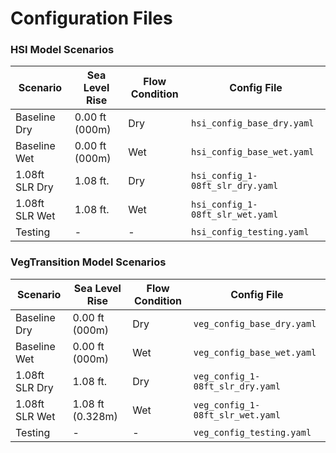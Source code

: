 # Configuration Files

### HSI Model Scenarios

| Scenario | Sea Level Rise | Flow Condition | Config File |
|----------|----------------|----------------|-------------|
| Baseline Dry | 0.00 ft (000m) | Dry | `hsi_config_base_dry.yaml` |
| Baseline Wet | 0.00 ft (000m) | Wet | `hsi_config_base_wet.yaml` |
| 1.08ft SLR Dry | 1.08 ft.     | Dry | `hsi_config_1-08ft_slr_dry.yaml` |
| 1.08ft SLR Wet | 1.08 ft.     | Wet | `hsi_config_1-08ft_slr_wet.yaml` |
| Testing | - | - | `hsi_config_testing.yaml` |

### VegTransition Model Scenarios

| Scenario | Sea Level Rise | Flow Condition | Config File |
|----------|----------------|----------------|-------------|
| Baseline Dry | 0.00 ft (000m) | Dry | `veg_config_base_dry.yaml` |
| Baseline Wet | 0.00 ft (000m) | Wet | `veg_config_base_wet.yaml` |
| 1.08ft SLR Dry | 1.08 ft.     | Dry | `veg_config_1-08ft_slr_dry.yaml` |
| 1.08ft SLR Wet | 1.08 ft (0.328m)  | Wet | `veg_config_1-08ft_slr_wet.yaml` |
| Testing | - | - | `veg_config_testing.yaml` |
